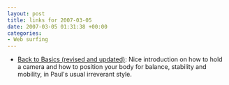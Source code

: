 ```yaml
---
layout: post
title: links for 2007-03-05
date: 2007-03-05 01:31:38 +00:00
categories:
- Web surfing
---
```

* [Back to Basics (revised and updated)](http://www.togsblog.co.uk/?p=231): Nice introduction on how to hold a camera and how to position your body for balance, stability and mobility, in Paul's usual irreverant style.

